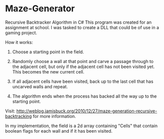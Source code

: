 # Maze-Generator
Recursive Backtracker Algorithm in C#
This program was created for an assignment at school. I was tasked to create a DLL that could be of use in a gaming project.

How it works:
1. Choose a starting point in the field.

2. Randomly choose a wall at that point and carve a passage through to the adjacent cell, but only if the adjacent cell has not been visited yet. This becomes the new current cell.

3. If all adjacent cells have been visited, back up to the last cell that has uncarved walls and repeat.

4. The algorithm ends when the process has backed all the way up to the starting point.


Visit: http://weblog.jamisbuck.org/2010/12/27/maze-generation-recursive-backtracking for more information.

In my implementation, the field is a 2d array containing "Cells" that contain boolean flags for each wall and if it has been visited.

